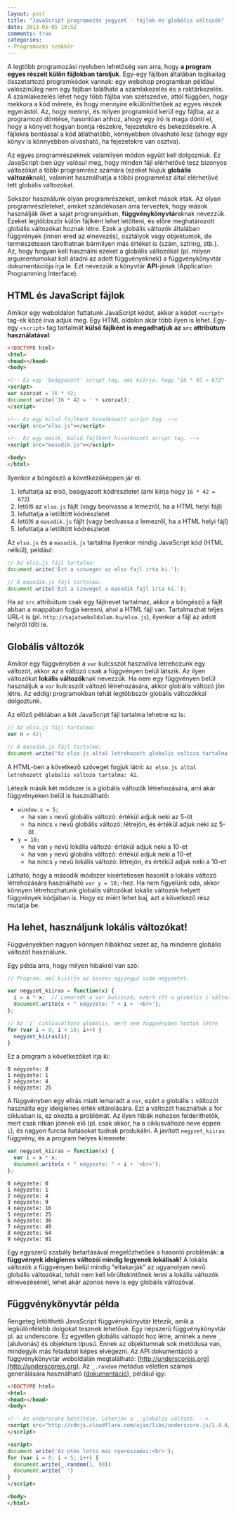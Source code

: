 ```yaml
---
layout: post
title: "JavaScript programozás jegyzet - fájlok és globális változók"
date: 2013-05-05 10:52
comments: true
categories: 
- Programozás szakkör
---
```


A legtöbb programozási nyelvben lehetőség van arra, hogy **a program egyes részeit külön fájlokban tároljuk**. Egy-egy fájlban általában logikailag összetartozó programkódok vannak: egy webshop programban például valószínűleg nem egy fájlban található a számlakezelés és a raktárkezelés. A számlakezelés lehet hogy több fájlba van szétszedve, attól függően, hogy mekkora a kód mérete, és hogy mennyire elkülöníthetőek az egyes részek egymástól. Az, hogy mennyi, és milyen programkód kerül egy fájlba, az a programozó döntése, hasonlóan ahhoz, ahogy egy író is maga dönti el, hogy a könyvét hogyan bontja részekre, fejezetekre és bekezdésekre. A fájlokra bontással a kód átláthatóbb, könnyebben olvasható lesz (ahogy egy könyv is könnyebben olvasható, ha fejezetekre van osztva).

Az egyes programrészeknek valamilyen módon együtt kell dolgozniuk. Ez JavaScript-ben úgy valósul meg, hogy minden  fájl elérhetővé tesz bizonyos változókat a többi programrész számára (ezeket hívjuk **globális változók**nak), valamint használhatja a többi programrész által elérhetővé tett globális változókat.

Sokszor használunk olyan programrészeket, amiket mások írtak. Az olyan programrészleteket, amiket szándékosan arra terveztek, hogy mások használják őket a saját programjukban, **függvénykönyvtár**aknak nevezzük. Ezeket legtöbbször külön fájlként lehet letölteni, és előre meghatározott globális változókat hoznak létre. Ezek a globális változók általában függvények (innen ered az elnevezés), osztályok vagy objektumok, de természetesen tárolhatnak bármilyen más értéket is (szám, sztring, stb.). Az, hogy hogyan kell használni ezeket a globális változókat (pl. milyen argumentumokat kell átadni az adott függvényeknek) a függvénykönyvtár dokumentációja írja le. Ezt nevezzük a könyvtár **API**-jának (Application Programming Interface).

HTML és JavaScript fájlok
-------------------------

Amikor egy weboldalon futtatunk JavaScript kódot, akkor a kódot `<script>` tag-ek közé írva adjuk meg. Egy HTML oldalon akár több ilyen is lehet. Egy-egy `<script>` tag tartalmát **külső fájlként is megadhatjuk az `src` attribútum használatával**:

```html index.html
<!DOCTYPE html>
<html>
<head></head>
<body>

<!-- Ez egy 'beágyazott' script tag, ami kiírja, hogy "16 * 42 = 672" -->
<script>
var szorzat = 16 * 42;
document.write('16 * 42 = ' + szorzat);
</script>

<!-- Ez egy külső fájlként hivatkozott script tag. -->
<script src="elso.js"></script>

<!-- Ez egy másik, külső fájlként hivatkozott script tag. -->
<script src="masodik.js"></script>

<body>
</html>
```

Ilyenkor a böngésző a következőképpen jár el:

1. lefuttatja az első, beágyazott kódrészletet (ami kiírja hogy `16 * 42 = 672`)
2. letölti az `elso.js` fájlt (vagy beolvassa a lemezről, ha a HTML helyi fájl)
3. lefuttatja a letöltött kódrészletet
4. letölti a `masodik.js` fájlt (vagy beolvassa a lemezről, ha a HTML helyi fájl)
5. lefuttatja a letöltött kódrészletet

Az `elso.js` és a `masodik.js` tartalma ilyenkor mindig JavaScript kód (HTML nélkül), például:

```javascript elso.js
// Az elso.js fájl tartalma:
document.write('Ezt a szoveget az elso fajl irta ki.');
```

```javascript masodik.js
// A masodik.js fájl tartalma:
document.write('Ezt a szoveget a masodik fajl irta ki.');
```

Ha az `src` attribútum csak egy fájlnevet tartalmaz, akkor a böngésző a fájlt abban a mappában fogja keresni, ahol a HTML fájl van. Tartalmazhat teljes URL-t is (pl. `http://sajatweboldalam.hu/elso.js`), ilyenkor a fájl az adott helyről tölti le.

Globális változók
-----------------

Amikor egy függvényben a `var` kulcsszót használva létrehozunk egy változót, akkor az a változó csak a függvényen belül látszik. Az ilyen változókat **lokális változók**nak nevezzük. Ha nem egy függvényen belül használjuk a `var` kulcsszót változó létrehozására, akkor globális változó jön létre. Az eddigi programokban tehát legtöbbször globális változókkal dolgoztunk.

Az előző példában a két JavaScript fájl tartalma lehetne ez is:

```javascript elso.js
// Az elso.js fájl tartalma:
var n = 42;
```

```javascript masodik.js
// A masodik.js fájl tartalma:
document.write("Az elso.js altal letrehozott globalis valtozo tartalma: " + n);
```

A HTML-ben a következő szöveget fogjuk látni: `Az elso.js altal letrehozott globalis valtozo tartalma: 42`.

Létezik másik két módszer is a globális változók létrehozására, ami akár függvényeken belül is használható:

* `window.x = 5;`
  * ha van `x` nevű globális változó: értékül adjuk neki az 5-öt
  * ha nincs `x` nevű globális változó: létrejön, és értékül adjuk neki az 5-öt
* `y = 10;`
  * ha van `y` nevű lokális változó: értékül adjuk neki a 10-et
  * ha van `y` nevű globális változó: értékül adjuk neki a 10-et
  * ha nincs `y` nevű lokális változó: létrejön, és értékül adjuk neki a 10-et

Látható, hogy a második módszer kísértetiesen hasonlít a lokális változó létrehozására használható `var y = 10;`-hez. Ha nem figyelünk oda, akkor könnyen létrehozhatunk globális változókat lokális változók helyett függvények kódjában is. Hogy ez miért lehet baj, azt a következő rész mutatja be.

Ha lehet, használjunk lokális változókat!
-----------------------------------------

Függvényekben nagyon könnyen hibákhoz vezet az, ha mindenre globális változót használunk.

Egy példa arra, hogy milyen hibákról van szó:

```javascript
// Program, ami kiiírja az összes egyjegyű szám négyzetét.

var negyzet_kiiras = function(x) {
  i = x * x;  // Lemaradt a var kulcsszó, ezért itt a globális i változónak adunk értéket
  document.write(x + " négyzete: " + i + '<br>');
};

// Az 'i' ciklusváltozó globális, mert nem függvényben hoztuk létre
for (var i = 0; i < 10; i++) {
  negyzet_kiiras(i);
}
```

Ez a program a következőket írja ki:

```
0 négyzete: 0
1 négyzete: 1
2 négyzete: 4
5 négyzete: 25
```

A függvényben egy elírás miatt lemaradt a `var`, ezért a globális `i` változót használta egy ideiglenes érték eltárolására. Ezt a változót használtuk a for ciklusban is, ez okozta a problémát. Az ilyen hibák nehezen felderíthetők, mert csak ritkán jönnek elő (pl. csak akkor, ha a ciklusváltozó neve éppen `i`), és nagyon furcsa hatásokat tudnak produkálni. A javított `negyzet_kiiras` függvény, és a program helyes kimenete:

```javascript
var negyzet_kiiras = function(x) {
  var i = x * x;
  document.write(x + " négyzete: " + i + '<br>');
};
```

```
0 négyzete: 0
1 négyzete: 1
2 négyzete: 4
3 négyzete: 9
4 négyzete: 16
5 négyzete: 25
6 négyzete: 36
7 négyzete: 49
8 négyzete: 64
9 négyzete: 81
```

Egy egyszerű szabály betartásával megelőzhetőek a hasonló problémák: **a függvények ideiglenes változói mindig legyenek lokálisak!** A lokális változók a függvényen belül mindig "eltakarják" az ugyanolyan nevű globális változókat, tehát nem kell körültekintőnek lenni a lokális változók elnevezésénél, lehet akár azonos neve is egy globális változóval.

Függvénykönyvtár példa
----------------------

Rengeteg letölthető JavaScript függvénykönyvtár létezik, amik a legkülönfélébb dolgokat tesznek lehetővé. Egy népszerű függvénykönyvtár pl. az underscore. Ez egyetlen globális változót hoz létre, aminek a neve `_` (alulvonás) és objektum típusú. Ennek az objektumnak sok metódusa van, mindegyik más feladatot képes elvégezni. Az API dokumentáció a függvénykönyvtár weboldalán megtalálható: [http://underscorejs.org](http://underscorejs.org). Az `_.random` metódus véletlen számok generálására használható ([dokumentáció](http://underscorejs.org/#random)), például így:

```html otoslotto.html
<!DOCTYPE html>
<html>
<head></head>
<body>

<!-- Az underscore betöltése. Léterjön a _ globális változó. -->
<script src="http://cdnjs.cloudflare.com/ajax/libs/underscore.js/1.4.4/underscore.js">
</script>

<script>
document.write('Az otos lotto mai nyeroszamai:<br>');
for (var i = 0; i < 5; i++) {
  document.write(_.random(1, 90))
  document.write(' ')
}
</script>

<body>
</html>
```

